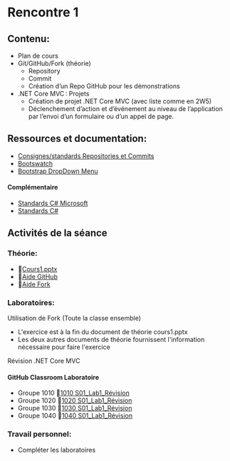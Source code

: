 # Rencontre 1

## Contenu: 
- Plan de cours 
- Git/GitHub/Fork (théorie)
  - Repository 
  - Commit 
  - Création d’un Repo GitHub pour les démonstrations 
- .NET Core MVC : Projets 
  - Création de projet .NET Core MVC (avec liste comme en 2W5) 
  - Déclenchement d’action et d’événement au niveau de l’application par l’envoi d’un formulaire ou d’un appel de page.

## Ressources et documentation: 
- [Consignes/standards Repositories et Commits](https://info.cegepmontpetit.ca/git)
- [Bootswatch](https://bootswatch.com/)
- [Bootstrap DropDown Menu](https://getbootstrap.com/docs/5.0)

#### Complémentaire 
- [Standards C# Microsoft](https://docs.microsoft.com/en-us/dotnet/csharp/programming-guide/inside-a-program/coding-conventions)
- [Standards C#](https://github.com/ktaranov/naming-convention/blob/master/C%23%20Coding%20Standards%20and%20Naming%20Conventions.md)

## Activités de la séance

### Théorie:
- 🔗[Cours1.pptx](https://cegepedouardmontpetit.sharepoint.com/:p:/s/CMT420InformatiqueComitesCours-3W6/EUgUK0lU0K5NrRnL7hqn7CgBQG9_3pnd2uFLxmyheXzjnQ?e=TNDdUA)
- 🔗[Aide GitHub](/autres/gitHub)
- 🔗[Aide Fork](/autres/fork)

### Laboratoires:

Utilisation de Fork (Toute la classe ensemble)
  - L'exercice est à la fin du document de théorie cours1.pptx
  - Les deux autres documents de théorie fournissent l'information nécessaire pour faire l'exercice

Révision .NET Core MVC
#### GitHub Classroom Laboratoire

- Groupe 1010 🔗[1010 S01_Lab1_Révision](https://classroom.github.com/a/Ss_v7FwD)
- Groupe 1020 🔗[1020 S01_Lab1_Révision](https://classroom.github.com/a/Enqb2rWM)
- Groupe 1030 🔗[1030 S01_Lab1_Révision](https://classroom.github.com/a/JsCNSe4s)
- Groupe 1040 🔗[1040 S01_Lab1_Révision](https://classroom.github.com/a/HB7sA88z)


### Travail personnel: 
- Compléter les laboratoires
